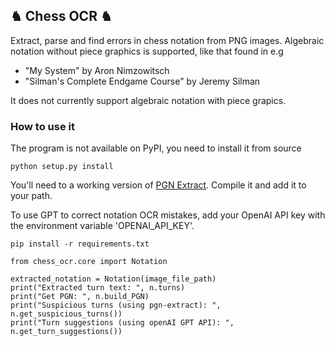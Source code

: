 ## ♞ Chess OCR ♞

Extract, parse and find errors in chess notation from PNG images. Algebraic notation without piece graphics is supported, like that found in e.g

- "My System" by Aron Nimzowitsch
- "Silman's Complete Endgame Course" by Jeremy Silman

It does not currently support algebraic notation with piece grapics.

### How to use it

The program is not available on PyPI, you need to install it from source

```
python setup.py install
```

You'll need to a working version of [PGN Extract](https://www.cs.kent.ac.uk/people/staff/djb/pgn-extract/). Compile it and add it to your path. 

To use GPT to correct notation OCR mistakes, add your OpenAI API key with the environment variable 'OPENAI_API_KEY'. 

```
pip install -r requirements.txt
```

```
from chess_ocr.core import Notation

extracted_notation = Notation(image_file_path) 
print("Extracted turn text: ", n.turns)
print("Get PGN: ", n.build_PGN)
print("Suspicious turns (using pgn-extract): ", n.get_suspicious_turns())
print("Turn suggestions (using openAI GPT API): ", n.get_turn_suggestions())
```